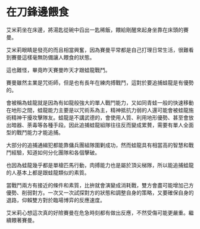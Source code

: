 # 在刀鋒邊餵食


艾米莉坐在床邊，將湯匙從碗中舀出一匙稀飯，餵給剛醒來起身坐靠在床頭的賽曼。

艾米莉眼睛是發亮的而且相當興奮，因為賽曼平常都是自己打理日常生活，很難看到賽曼這樣毫無防備讓人餵食的狀態。

這也難怪，畢竟昨天賽曼昨天才跟蛙龍戰鬥。

賽曼雖然主業是咒術師，但是也有長年在練肉搏戰鬥，這對於要追捕蛙龍是有優勢的。

會被稱為蛙龍就是因為有如龍般強大的單人戰鬥能力，又如同青蛙一般的快速移動在地形之間，蛙龍能力主要是以咒術系為主，精神抵抗力弱的人還可能會被蛙龍施術精神干擾攻擊隊友。蛙龍是不講武德的，會使用人質、利用地形優勢、甚至會放出暗器、荼毒等各種手段。因此追捕蛙龍組隊往往反而變成累贅，需要有單人全面型的戰鬥能力才能追捕。

大部分的追捕通緝犯都能靠傭兵團組隊圍剿成功，然而蛙龍具有相當高的智慧和戰鬥經驗，知道如何分化團隊和各個擊破。

也因為蛙龍幾乎都是單槍匹馬行動，肉搏能力也是屬於頂尖梯隊，所以能追捕蛙龍的人基本上都是跟蛙龍類似的素質。

當戰鬥兩方有接近的條件和素質，比拚就會演變成消耗戰，雙方會盡可能增加己方優勢、削弱對方。一次又一次試探對方的狀態和調整自身的策略，又要確保自身的退路，仰賴雙方對於臨場博弈的反應速度。

艾米莉心想這次真的好險賽曼在危急時刻都有做出反應，不然受傷可能更嚴重。繼續餵著賽曼。

